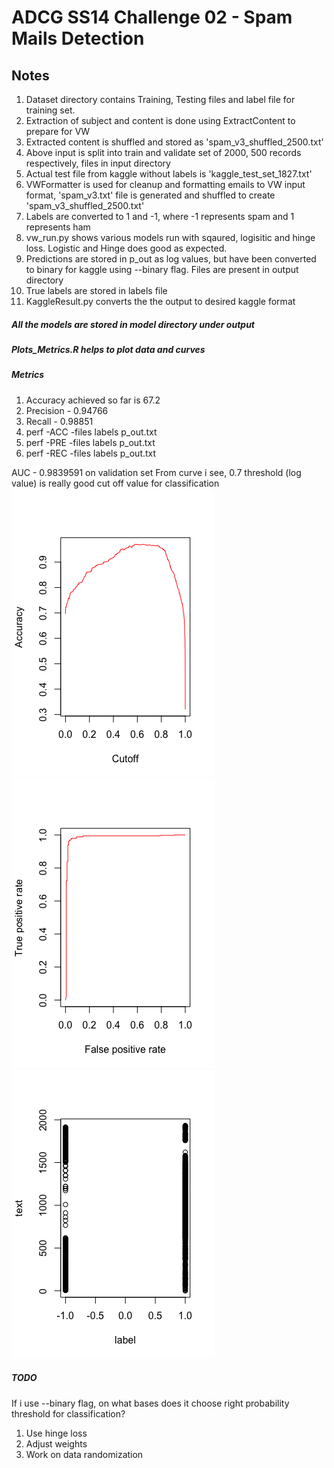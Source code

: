 # ADCG SS14 Challenge 02 - Spam Mails Detection

## Notes 
1. Dataset directory contains Training, Testing files and label file for training set.
2. Extraction of subject and content is done using ExtractContent to prepare for VW
3. Extracted content is shuffled and stored as 'spam_v3_shuffled_2500.txt'
4. Above input is split into train and validate set of 2000, 500 records respectively, files in input directory
5. Actual test file from kaggle without labels is 'kaggle_test_set_1827.txt'
7. VWFormatter is used for cleanup and formatting emails to VW input format, 'spam_v3.txt' file is generated and shuffled
   to create 'spam_v3_shuffled_2500.txt'
8. Labels are converted to 1 and -1, where -1 represents spam and 1 represents ham
9. vw_run.py shows various models run with sqaured, logisitic and hinge loss. Logistic and Hinge does good as expected.
10. Predictions are stored in p_out as log values, but have been converted to binary for kaggle using --binary flag. Files
   are present in output directory
11. True labels are stored in labels file
12. KaggleResult.py converts the the output to desired kaggle format

#####  All the models are stored in model directory under output

#####  Plots_Metrics.R helps to plot data and curves

##### *****************Metrics*****************
1. Accuracy achieved so far is 67.2
2. Precision - 0.94766
3. Recall - 0.98851
4. perf -ACC -files labels p_out.txt
5. perf -PRE -files labels p_out.txt
6. perf -REC -files labels p_out.txt

AUC - 0.9839591 on validation set
From curve i see, 0.7 threshold (log value) is really good cut off value for classification
![Accuracy Curve](https://github.com/badlogicmanpreet/vowpal_wabbit/blob/ms_dev/vw_apps/spam/src/plots/AccuracyPlot_Valid.png)
![Area Curve](https://github.com/badlogicmanpreet/vowpal_wabbit/blob/ms_dev/vw_apps/spam/src/plots/AreaCurve_Valid.png)
![Dataset](https://github.com/badlogicmanpreet/vowpal_wabbit/blob/ms_dev/vw_apps/spam/src/plots/Dataset.png)

##### *****************TODO*****************
If i use --binary flag, on what bases does it choose right probability threshold for classification?

1. Use hinge loss
2. Adjust weights
3. Work on data randomization




